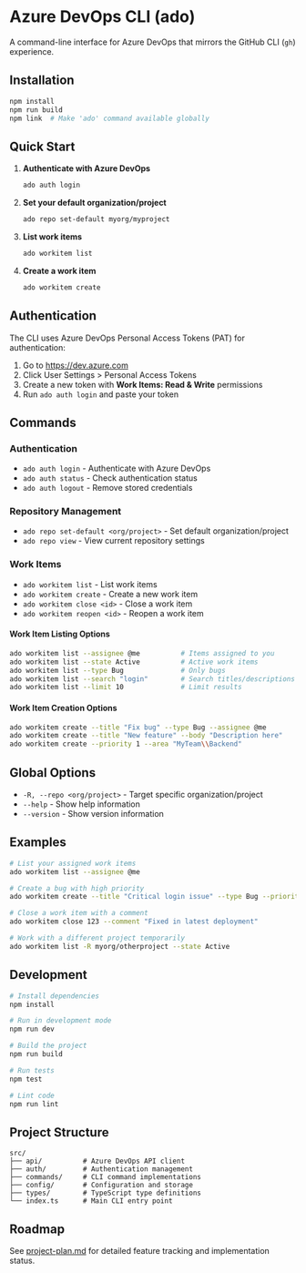 # Azure DevOps CLI (ado)

A command-line interface for Azure DevOps that mirrors the GitHub CLI (`gh`) experience.

## Installation

```bash
npm install
npm run build
npm link  # Make 'ado' command available globally
```

## Quick Start

1. **Authenticate with Azure DevOps**
   ```bash
   ado auth login
   ```

2. **Set your default organization/project**
   ```bash
   ado repo set-default myorg/myproject
   ```

3. **List work items**
   ```bash
   ado workitem list
   ```

4. **Create a work item**
   ```bash
   ado workitem create
   ```

## Authentication

The CLI uses Azure DevOps Personal Access Tokens (PAT) for authentication:

1. Go to https://dev.azure.com
2. Click User Settings > Personal Access Tokens  
3. Create a new token with **Work Items: Read & Write** permissions
4. Run `ado auth login` and paste your token

## Commands

### Authentication
- `ado auth login` - Authenticate with Azure DevOps
- `ado auth status` - Check authentication status  
- `ado auth logout` - Remove stored credentials

### Repository Management
- `ado repo set-default <org/project>` - Set default organization/project
- `ado repo view` - View current repository settings

### Work Items
- `ado workitem list` - List work items
- `ado workitem create` - Create a new work item
- `ado workitem close <id>` - Close a work item
- `ado workitem reopen <id>` - Reopen a work item

#### Work Item Listing Options
```bash
ado workitem list --assignee @me          # Items assigned to you
ado workitem list --state Active          # Active work items
ado workitem list --type Bug              # Only bugs
ado workitem list --search "login"        # Search titles/descriptions
ado workitem list --limit 10              # Limit results
```

#### Work Item Creation Options
```bash
ado workitem create --title "Fix bug" --type Bug --assignee @me
ado workitem create --title "New feature" --body "Description here"
ado workitem create --priority 1 --area "MyTeam\\Backend"
```

## Global Options

- `-R, --repo <org/project>` - Target specific organization/project
- `--help` - Show help information
- `--version` - Show version information

## Examples

```bash
# List your assigned work items
ado workitem list --assignee @me

# Create a bug with high priority
ado workitem create --title "Critical login issue" --type Bug --priority 1 --assignee @me

# Close a work item with a comment
ado workitem close 123 --comment "Fixed in latest deployment"

# Work with a different project temporarily
ado workitem list -R myorg/otherproject --state Active
```

## Development

```bash
# Install dependencies
npm install

# Run in development mode
npm run dev

# Build the project
npm run build

# Run tests
npm test

# Lint code
npm run lint
```

## Project Structure

```
src/
├── api/          # Azure DevOps API client
├── auth/         # Authentication management
├── commands/     # CLI command implementations
├── config/       # Configuration and storage
├── types/        # TypeScript type definitions
└── index.ts      # Main CLI entry point
```

## Roadmap

See [project-plan.md](./project-plan.md) for detailed feature tracking and implementation status.